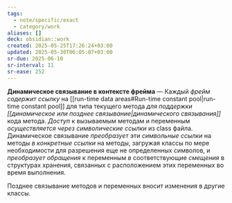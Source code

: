 ```yaml
---
tags:
  - note/specific/exact
  - category/work
aliases: []
deck: obsidian::work
created: 2025-05-25T17:26:24+03:00
updated: 2025-05-30T06:05:07+03:00
sr-due: 2025-06-10
sr-interval: 11
sr-ease: 252
---
```


**Динамическое связывание в контексте фрейма**
—
Каждый *фрейм содержит ссылку* на [[run-time data areas#Run-time constant pool|run-time constant pool]] для типа текущего метода *для поддержки [[динамическое или позднее связывание|динамического связывания]]* кода метода. *Доступ* к вызываемым методам и переменным *осуществляется через символические ссылки* из class файла. Динамическое связывание *преобразует* эти *символьные ссылки* на методы *в конкретные ссылки* на методы, загружая классы по мере необходимости для разрешения еще не определенных символов, и *преобразует обращения* к переменным *в* соответствующие *смещения* в структурах хранения, связанных с расположением этих переменных во время выполнения.

Позднее связывание методов и переменных вносит изменения в другие классы.
